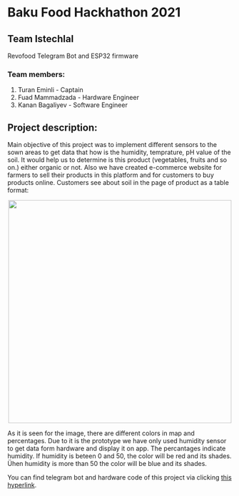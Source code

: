 # Baku Food Hackhathon 2021
## Team Istechlal
Revofood Telegram Bot and ESP32 firmware
### Team members:
<ol>
  <li>Turan Eminli - Captain</li>
  <li>Fuad Mammadzada - Hardware Engineer</li>
  <li>Kanan Bagaliyev - Software Engineer</li>
</ol>

## Project description:
Main objective of this project was to implement different sensors to the sown areas to get data that how is the humidity, temprature, pH value of the soil. It would help us to determine is this product (vegetables, fruits and so on.) either organic or not. Also we have created e-commerce website for farmers to sell their products in this platform and for customers to buy products online. Customers see about soil in the page of product as a table format:

<p align="center">
  <img src="https://user-images.githubusercontent.com/55328259/143815240-c6a7d041-33d5-484f-bed1-cb8cac8a3429.jpg" style="width:500px"/>
</p>

As it is seen for the image, there are different colors in map and percentages. Due to it is the prototype we have only used humidity sensor to get data form hardware and display it on app. The percantages indicate humidity. If humidity is beteen 0 and 50, the color will be red and its shades. Ühen humidity is more than 50 the color will be blue and its shades.

You can find telegram bot and hardware code of this project via clicking <a href="https://github.com/thevenus/bfh-2021">this hyperlink</a>.
